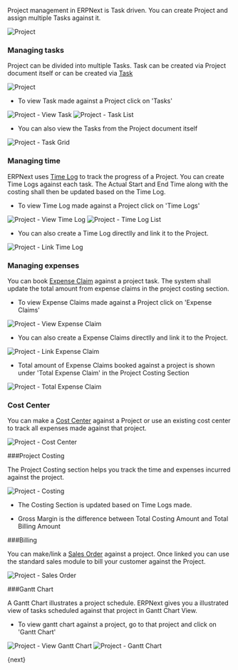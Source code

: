 Project management in ERPNext is Task driven. You can create Project and assign multiple Tasks against it.

<img class="screenshot" alt="Project" src="/assets/manual_erpnext_com/img/project/project.png">

### Managing tasks
Project can be divided into multiple Tasks.
Task can be created via Project document itself or can be created via  [Task](/contents/projects/tasks)

<img class="screenshot" alt="Project" src="/assets/manual_erpnext_com/img/project/project_task.png">

* To view Task made against a Project click on 'Tasks'

<img class="screenshot" alt="Project - View Task" src="/assets/manual_erpnext_com/img/project/project_view_task.png">

<img class="screenshot" alt="Project - Task List" src="/assets/manual_erpnext_com/img/project/project_task_list.png">

* You can also view the Tasks from the Project document itself

<img class="screenshot" alt="Project - Task Grid" src="/assets/manual_erpnext_com/img/project/project_task_grid.png">

### Managing time

ERPNext uses [Time Log](/contents/projects/time-log) to track the progress of a Project.
You can create Time Logs against each task.
The Actual Start and End Time along with the costing shall then be updated based on the Time Log.

* To view Time Log made against a Project click on 'Time Logs'

<img class="screenshot" alt="Project - View Time Log" src="/assets/manual_erpnext_com/img/project/project_view_time_log.png">

<img class="screenshot" alt="Project - Time Log List" src="/assets/manual_erpnext_com/img/project/project_time_log_list.png">

* You can also create a Time Log directlly and link it to the Project.

<img class="screenshot" alt="Project - Link Time Log" src="/assets/manual_erpnext_com/img/project/project_time_log_link.png">

### Managing expenses

You can book [Expense Claim](/human-resource-management/expense-claim) against a project task.
The system shall update the total amount from expense claims in the project costing section.

* To view Expense Claims made against a Project click on 'Expense Claims'

<img class="screenshot" alt="Project - View Expense Claim" src="/assets/manual_erpnext_com/img/project/project_view_expense_claim.png">

* You can also create a Expense Claims directlly and link it to the Project.

<img class="screenshot" alt="Project - Link Expense Claim" src="/assets/manual_erpnext_com/img/project/project_expense_claim_link.png">

* Total amount of Expense Claims booked against a project is shown under 'Total Expense Claim' in the Project Costing Section

<img class="screenshot" alt="Project - Total Expense Claim" src="/assets/manual_erpnext_com/img/project/project_total_expense_claim.png">

### Cost Center

You can make a [Cost Center](/contents/accounts/cost-centers-and-budgeting) against a Project or use an existing cost center to track all expenses made against that project.

<img class="screenshot" alt="Project - Cost Center" src="/assets/manual_erpnext_com/img/project/project_cost_center.png">

###Project Costing

The Project Costing section helps you track the time and expenses incurred against the project.

<img class="screenshot" alt="Project - Costing" src="/assets/manual_erpnext_com/img/project/project_costing.png">

* The Costing Section is updated based on Time Logs made.

* Gross Margin is the difference between Total Costing Amount and Total Billing Amount

###Billing

You can make/link a [Sales Order](/selling/sales-order) against a project. Once linked you can use the standard sales module to bill your customer against the Project.

<img class="screenshot" alt="Project - Sales Order" src="/assets/manual_erpnext_com/img/project/project_sales_order.png">

###Gantt Chart

A Gantt Chart illustrates a project schedule.
ERPNext gives you a illustrated view of tasks scheduled against that project in Gantt Chart View.

* To view gantt chart against a project, go to that project and click on 'Gantt Chart'

<img class="screenshot" alt="Project - View Gantt Chart" src="/assets/manual_erpnext_com/img/project/project_view_gantt_chart.png">

<img class="screenshot" alt="Project - Gantt Chart" src="/assets/manual_erpnext_com/img/project/project_gantt_chart.png">

{next}
